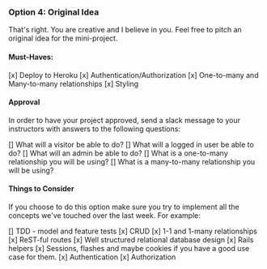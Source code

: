 ### Option 4: Original Idea

That's right. You are creative and I believe in you. Feel free to pitch an original idea for the mini-project.

#### Must-Haves:

[x] Deploy to Heroku
[x] Authentication/Authorization
[x] One-to-many and Many-to-many relationships
[x] Styling

#### Approval

In order to have your project approved, send a slack message to your instructors with answers to the following questions:

[] What will a visitor be able to do?
[] What will a logged in user be able to do?
[] What will an admin be able to do?
[] What is a one-to-many relationship you will be using?
[] What is a many-to-many relationship you will be using?

#### Things to Consider

If you choose to do this option make sure you try to implement all the concepts we've touched over the last week. For example:

[] TDD - model and feature tests
[x] CRUD
[x] 1-1 and 1-many relationships
[x] ReST-ful routes
[x] Well structured relational database design
[x] Rails helpers
[x] Sessions, flashes and maybe cookies if you have a good use case for them.
[x] Authentication
[x] Authorization
